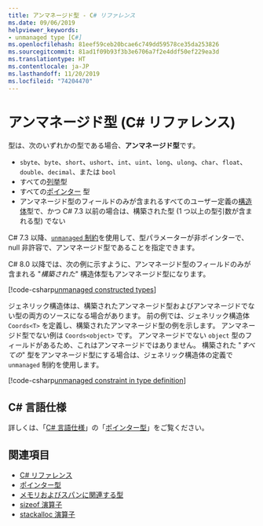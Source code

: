 ```yaml
---
title: アンマネージド型 - C# リファレンス
ms.date: 09/06/2019
helpviewer_keywords:
- unmanaged type [C#]
ms.openlocfilehash: 81eef59ceb20bcae6c749dd59578ce35da253826
ms.sourcegitcommit: 81ad1f09b93f3b3e6706a7f2e4ddf50ef229ea3d
ms.translationtype: HT
ms.contentlocale: ja-JP
ms.lasthandoff: 11/20/2019
ms.locfileid: "74204470"
---
```

# <a name="unmanaged-types-c-reference"></a>アンマネージド型 (C# リファレンス)

型は、次のいずれかの型である場合、**アンマネージド型**です。

- `sbyte`、`byte`、`short`、`ushort`、`int`、`uint`、`long`、`ulong`、`char`、`float`、`double`、`decimal`、または `bool`
- すべての[列挙](../keywords/enum.md)型
- すべての[ポインター](../../programming-guide/unsafe-code-pointers/pointer-types.md) 型
- アンマネージド型のフィールドのみが含まれるすべてのユーザー定義の[構造体](../keywords/struct.md)型で、かつ C# 7.3 以前の場合は、構築された型 (1 つ以上の型引数が含まれる型) でない

C# 7.3 以降、[`unmanaged` 制約](../../programming-guide/generics/constraints-on-type-parameters.md#unmanaged-constraint)を使用して、型パラメーターが非ポインターで、null 非許容で、アンマネージド型であることを指定できます。

C# 8.0 以降では、次の例に示すように、アンマネージド型のフィールドのみが含まれる "*構築された*" 構造体型もアンマネージド型になります。

[!code-csharp[unmanaged constructed types](~/samples/csharp/language-reference/builtin-types/UnmanagedTypes.cs#ProgramExample)]

ジェネリック構造体は、構築されたアンマネージド型およびアンマネージドでない型の両方のソースになる場合があります。 前の例では、ジェネリック構造体 `Coords<T>` を定義し、構築されたアンマネージド型の例を示します。 アンマネージド型でない例は `Coords<object>` です。 アンマネージドでない `object` 型のフィールドがあるため、これはアンマネージドではありません。 構築された "*すべての*" 型をアンマネージド型にする場合は、ジェネリック構造体の定義で `unmanaged` 制約を使用します。

[!code-csharp[unmanaged constraint in type definition](~/samples/csharp/language-reference/builtin-types/UnmanagedTypes.cs#AlwaysUnmanaged)]

## <a name="c-language-specification"></a>C# 言語仕様

詳しくは、「[C# 言語仕様](~/_csharplang/spec/introduction.md)」の「[ポインター型](~/_csharplang/spec/unsafe-code.md#pointer-types)」をご覧ください。

## <a name="see-also"></a>関連項目

- [C# リファレンス](../index.md)
- [ポインター型](../../programming-guide/unsafe-code-pointers/pointer-types.md)
- [メモリおよびスパンに関連する型](../../../standard/memory-and-spans/index.md)
- [sizeof 演算子](../operators/sizeof.md)
- [stackalloc 演算子](../operators/stackalloc.md)
